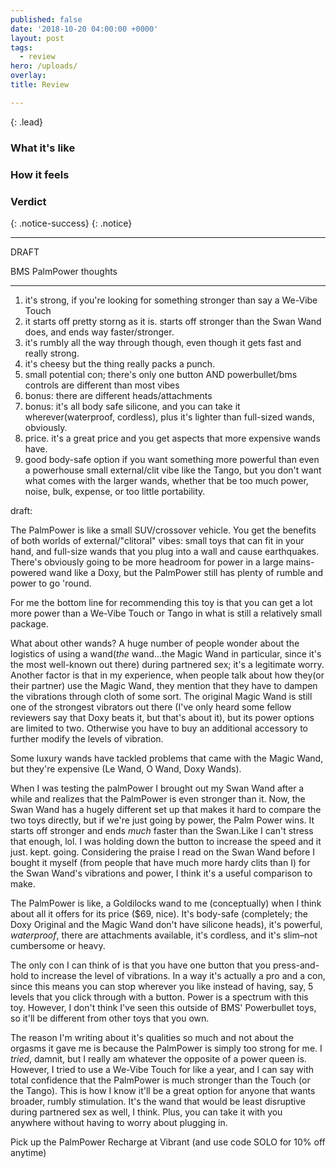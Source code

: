 ```yaml
---
published: false
date: '2018-10-20 04:00:00 +0000'
layout: post
tags:
  - review
hero: /uploads/
overlay:
title: Review

---
```


{: .lead}

<!--break-->

### What it's like

### How it feels

### Verdict

{: .notice-success}
{: .notice}

---

DRAFT

BMS PalmPower thoughts

------

1. it's strong, if you're looking for something stronger than say a We-Vibe Touch
2. it starts off pretty storng as it is. starts off stronger than the Swan Wand does, and ends way faster/stronger.
3. it's rumbly all the way through though, even though it gets fast and really strong.
4. it's cheesy but the thing really packs a punch.
5. small potential con; there's only one button AND powerbullet/bms controls are different than most vibes
6. bonus: there are different heads/attachments
7. bonus: it's all body safe silicone, and you can take it wherever(waterproof, cordless), plus it's lighter than full-sized wands, obviously.
8. price. it's a great price and you get aspects that more expensive wands have.
9. good body-safe option if you want something more powerful than even a powerhouse small external/clit vibe like the Tango, but you don't want what comes with the larger wands, whether that be too much power, noise, bulk, expense, or too little portability.

draft:

The PalmPower is like a small SUV/crossover vehicle. You get the benefits of both worlds of external/"clitoral" vibes: small toys that can fit in your hand, and full-size wands that you plug into a wall and cause earthquakes. There's obviously going to be more headroom for power in a large mains-powered wand like a Doxy, but the PalmPower still has plenty of rumble and power to go 'round.

For me the bottom line for recommending this toy is that you can get a lot more power than a We-Vibe Touch or Tango in what is still a relatively small package. 

What about other wands? A huge number of people wonder about the logistics of using a wand(*the* wand...the Magic Wand in particular, since it's the most well-known out there) during partnered sex; it's a legitimate worry. Another factor is that in my experience, when people talk about how they(or their partner) use the Magic Wand, they mention that they have to dampen the vibrations through cloth of some sort. The original Magic Wand is still one of the strongest vibrators out there (I've only heard some fellow reviewers say that Doxy beats it, but that's about it), but its power options are limited to two. Otherwise you have to buy an additional accessory to further modify the levels of vibration.

Some luxury wands have tackled problems that came with the Magic Wand, but they're expensive (Le Wand, O Wand, Doxy Wands).

When I was testing the palmPower I brought out my Swan Wand after a while and realizes that the PalmPower is even stronger than it. Now, the Swan Wand has a hugely different set up that makes it hard to compare the two toys directly, but if we're just going by power, the Palm Power wins. It starts off stronger and ends *much* faster than the Swan.Like I can't stress that enough, lol. I was holding down the button to increase the speed and it just. kept. going. Considering the praise I read on the Swan Wand before I bought it myself (from people that have much more hardy clits than I) for the Swan Wand's vibrations and power, I think it's a useful comparison to make.

The PalmPower is like, a Goldilocks wand to me (conceptually) when I think about all it offers for its price ($69, nice). It's body-safe (completely; the Doxy Original and the Magic Wand don't have silicone heads), it's powerful, *waterproof*, there are attachments available, it's cordless, and it's slim–not cumbersome or heavy.

The only con I can think of is that you have one button that you press-and-hold to increase the level of vibrations. In a way it's actually a pro and a con, since this means you can stop wherever you like instead of having, say, 5 levels that you click through with a button. Power is a spectrum with this toy. However, I don't think I've seen this outside of BMS' Powerbullet toys, so it'll be different from other toys that you own.

The reason I'm writing about it's qualities so much and not about the orgasms it gave me is because the PalmPower is simply too strong for me. I *tried*, damnit, but I really am whatever the opposite of a power queen is. However, I tried to use a We-Vibe Touch for like a year, and I can say with total confidence that the PalmPower is much stronger than the Touch (or the Tango). This is how I know it'll be a great option for anyone that wants broader, rumbly stimulation. It's the wand that would be least disruptive during partnered sex as well, I think. Plus, you can take it with you anywhere without having to worry about plugging in.

Pick up the PalmPower Recharge at Vibrant (and use code SOLO for 10% off anytime)